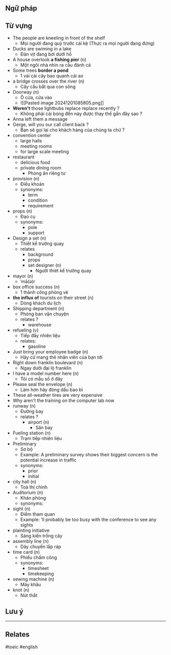 
## Ngữ pháp

## Từ vựng


- The people are kneeling in front of the shelf
	- Mọi người đang quỳ trước cái kệ (Thực ra mọi người đang đứng)
- Ducks are swiming in a lake
	- Đàn vịt đang bơi dưới hồ
- A house overlook **a fishing pier** (n)
	- Một ngôi nhà nhìn ra cầu đánh cá
- Some trees **border a pond**
	- 1 vài cái cây bao quanh cái ao
- a bridge crosses over the river (n)
	- Cây cầu bắt qua con sông
- Doorway (n)
	- Ô cửa, cửa vào
	- ![[Pasted image 20241201085805.png]]
- **Weren't** those lightbubs replace replace recently ?
	- Không phải cái bóng đền này được thay thế gần đây sao ?
- Anna left them a message
- Gerge, will you our call client back ?
	- Bạn sẽ gọi lại cho khách hàng của chúng ta chứ ?
- convention center
	- large halls
	- meeting rooms
	- for large scale meeting
- restaurant
	- delicious food
	- private dining room
		- Phòng ăn riêng tư
- provision (n)
	- Điều khoản
	- synonyms:
		- term
		- condition
		- requirement
- props (n)
	- Đạo cụ
	- synonyms:
		- pole
		- support
- Design a set (n)
	- Thiết kế trường quay
	- relates
		- background
		- props
		- set designer (n)
			- Người thiét kế trường quay
- mayor (n)
	- ˈmā(ə)r
- box office success (n)
	- 1 thành công phòng vé
- **the influx of** tourists on their street (n)
	- Dòng khách du lịch
- Shipping department (n)
	- Phòng ban vận chuyện
	- relates ?
		- warehouse
- refueling (v)
	- Tiếp đầy nhiên liệu
	- relates:
		- gasoline
- Just bring your employee badge (n)
	- Hãy cứ mang thẻ nhân viên của bạn tới
- Right down franklin boulevard (n)
	- Ngay dưới đại lộ franklin
- I have a model number here (n)
	- Tôi có mẫu số ở đây
- Please seal the envelope (n)
	- Làm hơn hãy đóng dấu bao bì
-   These all-weather tires are very expensive
- Why aren't the training on the computer lab now
- runway (n)
	- Đường bay
	- relates ?
		- airport (n)
			- Sân bay
- Fueling station (n)
	- Trạm tiếp nhiên liệu
- Preliminary
	- Sơ bộ
	- Example: A preliminary survey shows their biggest concern is the potential increase in traffic
	- synonyms:
		- prior
		- initial
- city hall (n)
	- Toà thị chính
- Auditorium (n)
	- Khán phòng
	- synonyms:
- sight (n)
	- Điểm tham quan
	- Example: ’ll probably be too busy with the conference to see any sights
- plainting initiative
	- Sáng kiến  trồng cây
- assembly line (n)
	- Dây chuyền lắp ráp
- time card (n)
	- Phiếu chấm công
	- synonyms:
		- timesheet
		- timekeeping
- sewing machine (n)
	- Máy khâu
- knot (n)
	- Nút thắt

## Lưu ý


----
## Relates


#toeic #english 
